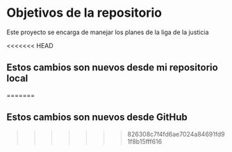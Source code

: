# Objetivos de la repositorio

Este proyecto se encarga de manejar los planes de la liga de la justicia


<<<<<<< HEAD
## Estos cambios son nuevos desde mi repositorio local
=======
## Estos cambios son nuevos desde GitHub
>>>>>>> 826308c7f4fd6ae7024a84691fd91f8b15fff616
